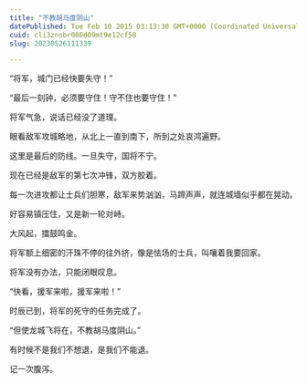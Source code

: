 ```yaml
---
title: "不教胡马度阴山"
datePublished: Tue Feb 10 2015 03:13:30 GMT+0000 (Coordinated Universal Time)
cuid: cli3znsbr000d09mt9e12cf58
slug: 20230526111339

---
```


“将军，城门已经快要失守！”

“最后一刻钟，必须要守住！守不住也要守住！”

将军气急，说话已经没了道理。

眼看敌军攻城略地，从北上一直到南下，所到之处哀鸿遍野。

这里是最后的防线。一旦失守，国将不宁。

现在已经是敌军的第七次冲锋，双方胶着。

每一次进攻都让士兵们胆寒，敌军来势汹汹，马蹄声声，就连城墙似乎都在晃动。

好容易镇压住，又是新一轮对峙。

大风起，擂鼓鸣金。

将军额上细密的汗珠不停的往外挤，像是怯场的士兵，叫嚷着我要回家。

将军没有办法，只能闭眼叹息。

“快看，援军来啦，援军来啦！”

时辰已到，将军的死守的任务完成了。

“但使龙城飞将在，不教胡马度阴山。”

有时候不是我们不想退，是我们不能退。

记一次腹泻。